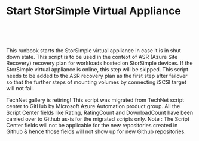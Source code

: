 ﻿Start StorSimple Virtual Appliance
==================================

            

 

 

This runbook starts the StorSimple virtual appliance in case it is in shut down state. This script is to be used in the context of ASR (Azure Site Recovery) recovery plan for workloads hosted on StorSimple devices. If the StorSimple virtual appliance is
 online, this step will be skipped. This script needs to be added to the ASR recovery plan as the first step after failover so that the further steps of mounting volumes by connecting iSCSI target will not fail.


        
    
TechNet gallery is retiring! This script was migrated from TechNet script center to GitHub by Microsoft Azure Automation product group. All the Script Center fields like Rating, RatingCount and DownloadCount have been carried over to Github as-is for the migrated scripts only. Note : The Script Center fields will not be applicable for the new repositories created in Github & hence those fields will not show up for new Github repositories.
